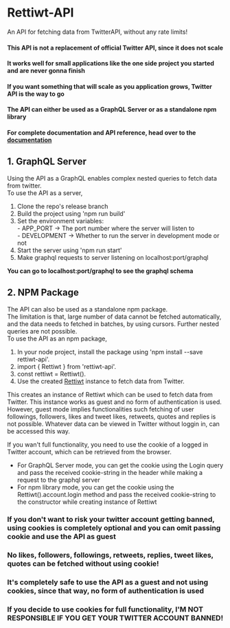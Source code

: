 # Rettiwt-API
An API for fetching data from TwitterAPI, without any rate limits!

#### **This API is not a replacement of official Twitter API, since it does not scale**  
#### **It works well for small applications like the one side project you started and are never gonna finish**  
#### **If you want something that will scale as you application grows, Twitter API is the way to go**  

#### **The API can either be used as a GraphQL Server or as a standalone npm library**

#### **For complete documentation and API reference, head over to the [documentation](https://rishikant181.github.io/Rettiwt-API/)**

## 1. GraphQL Server
Using the API as a GraphQL enables complex nested queries to fetch data from twitter.  
To use the API as a server,

1.  Clone the repo's release branch
2.  Build the project using 'npm run build'  
3.  Set the environment variables:  
        -   APP_PORT -> The port number where the server will listen to  
        -   DEVELOPMENT -> Whether to run the server in development mode or not  
4.  Start the server using 'npm run start'  
5.  Make graphql requests to server listening on localhost:port/graphql

**You can go to localhost:port/graphql to see the graphql schema**

## 2. NPM Package
The API can also be used as a standalone npm package.  
The limitation is that, large number of data cannot be fetched automatically, and the data needs to fetched in batches, by using cursors.
Further nested queries are not possible.  
To use the API as an npm package,

1.  In your node project, install the package using 'npm install --save rettiwt-api'.  
2.  import { Rettiwt } from 'rettiwt-api'.  
3.  const rettiwt = Rettiwt().  
4.  Use the created [Rettiwt](https://rishikant181.github.io/Rettiwt-API/functions/Rettiwt.html) instance to fetch data from Twitter.  

This creates an instance of Rettiwt which can be used to fetch data from Twitter. This instance works as guest and no form of authentication is used. However, guest mode implies functionalities such fetching of user followings, followers, likes and tweet likes, retweets, quotes and replies is not possible. Whatever data can be viewed in Twitter without loggin in, can be accessed this way.  

If you wan't full functionality, you need to use the cookie of a logged in Twitter account, which can be retrieved from the browser.

-   For GraphQL Server mode, you can get the cookie using the Login query and pass the received cookie-string in the header while making a request to the graphql server
-   For npm library mode, you can get the cookie using the Rettiwt().account.login method and pass the received cookie-string to the constructor while creating instance of Rettiwt

### **If you don't want to risk your twitter account getting banned, using cookies is completely optional and you can omit passing cookie and use the API as guest**  
### **No likes, followers, followings, retweets, replies, tweet likes, quotes can be fetched without using cookie!**  
### **It's completely safe to use the API as a guest and not using cookies, since that way, no form of authentication is used**
### **If you decide to use cookies for full functionality, I'M NOT RESPONSIBLE IF YOU GET YOUR TWITTER ACCOUNT BANNED!**
